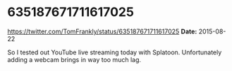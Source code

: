 # 635187671711617025
https://twitter.com/TomFrankly/status/635187671711617025
**Date:** 2015-08-22

So I tested out YouTube live streaming today with Splatoon. Unfortunately adding a webcam brings in way too much lag.
